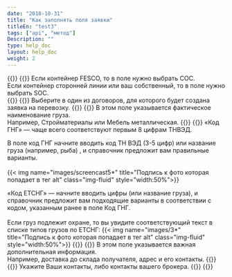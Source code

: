 ```yaml
---
date: "2018-10-31"
title: "Как заполнять поля заявки"
titleEn: "test3"
tags: ["api", "метод"]
Description: ""
type: help_doc
layout: help_doc
weight: 2
---
```


{{<accordion>}}
  {{<accordionItem isOpen="true" idNumber="1" title="Поле «Принадлежность контейнера»">}}
    Если контейнер FESCO, то в поле нужно выбрать COC.<br/>
Если контейнер сторонней линии или ваш собственный, то в поле нужно выбрать SOC.
<br/>
  {{</accordionItem>}}
  {{<accordionItem isOpen="false" idNumber="2" title="Поле «Юридическое лицо»">}}
    Выберите в один из договоров, для которого будет создана заявка на перевозку.
  {{</accordionItem>}}
  {{<accordionItem isOpen="false" idNumber="3" title="Поле «Наименование груза по коносаменту»">}}
    В этом поле указывается фактическое наименование груза.<br/>
Например, Стройматериалы или Мебель металлическая.
{{</accordionItem>}}
{{<accordionItem isOpen="false" idNumber="4" title="Коды ЕТСНГ-ГНГ">}}
    «Код ГНГ» — чаще всего соответствуют первым 8 цифрам ТНВЭД.<br/>

В поле код ГНГ начните вводить код ТН ВЭД (3-5 цифр) или название груза (например, рыба) , и справочник предложит вам правильные варианты. <br/>
<br/>
{{< img name="images/screencast5*" title="Подпись к фото которая попадает в тег alt" class="img-fluid" style="width:50%">}}
<br/>

«Код ЕТСНГ» — начните вводить цифры (или название груза), и справочник предложит вам подходящие варианты в соответствии с кодом, указанным ранее в поле Код ГНГ.<br/>
<br/>
Если груз подлежит охране, то вы увидите соответствующий текст в списке типов грузов по ЕТСНГ:
{{< img name="images/3*" title="Подпись к фото которая попадает в тег alt" class="img-fluid" style="width:50%">}}
  {{</accordionItem>}}
    {{<accordionItem isOpen="false" idNumber="5" title="Поле «Дополнительные комментарии»">}}
    В этом поле указывается важная дополнительная информация.<br/>
Например, доставка до склада получателя, адрес и его контакты.
  {{</accordionItem>}}
   {{<accordionItem isOpen="false" idNumber="6" title="Поле «Данные для графы коносамента Извещать»">}}
    Укажите Ваши контакты, либо контакты вашего брокера.
  {{</accordionItem>}}
{{</accordion>}}
